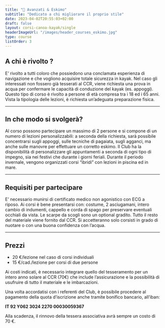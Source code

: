 ```yaml
---
title: "💪 Avanzati & Eskimo"
subtitle: "Dedicato a chi migliorare il proprio stile"
date: 2023-04-02T20:55:03+02:00
draft: false
layout: corsi-canoa-kayak/single
headerImageUrl: "/images/header_courses_eskimo.jpg"
type: course
listOrder: 3
---
```


## A chi è rivolto ?
E’ rivolto a tutti coloro che possiedono una conclamata esperienza di navigazione e che vogliono acquisire totale sicurezza in kayak. Nel caso gli interessati non fossero già tesserati al CCR, viene richiesta una prova in acqua per confermare le capacità di conduzione del kayak (es. appoggi). Questo tipo di corso è rivolto a persone di età compresa tra i 18 ed i 65 anni. Vista la tipologia delle lezioni, è richiesta un’adeguata preparazione fisica.

---

## In che modo si svolgerà?
Al corso possono partecipare un massimo di 2 persone e si compone di un numero di lezioni personalizzabili: a seconda della richiesta, sarà possibile concentrarsi sugli appoggi, sulle tecniche di pagaiata, sugli agganci, ma anche sulle manovre per effettuare un corretto eskimo. Il Club ha la disponibilità di personalizzare gli appuntamenti a seconda di ogni tipo di impegno, sia nei festivi che durante i giorni feriali. Durante il periodo invernale, vengono organizzati corsi “ibridi” con lezioni in piscina ed in mare.

---

## Requisiti per partecipare
E’ necessario munirsi di certificato medico non agonistico con ECG a riposo. Ai corsi è bene presentarsi con: costume, 2 asciugamani, intero cambio di indumenti, cappello e corda di spago per preservare eventuali occhiali da vista. Le scarpe da scogli sono un optional gradito. Tutto il resto del materiale viene fornito dal CCR. Si accetteranno solo corsisti in grado di nuotare o con una buona confidenza con l’acqua.

---

## Prezzi

* 20 €/lezione nel caso di corsi individuali
* 15 €/cad./lezione per corsi di due persone

Ai costi indicati, è necessario integrare quello del tesseramento per un intero anno solare al CCR (70€) che include l’assicurazione e la possibilità di usufruire di tutto il materiale e le imbarcazioni.

Una volta accordatisi con i referenti del Club, è possibile procedere al pagamento della quota d’iscrizione anche tramite bonifico bancario, all’iban:

**IT 92 Y062 3024 2270 00030059367**

Alla scadenza, il rinnovo della tessera associativa avrà sempre un costo di 70 €.